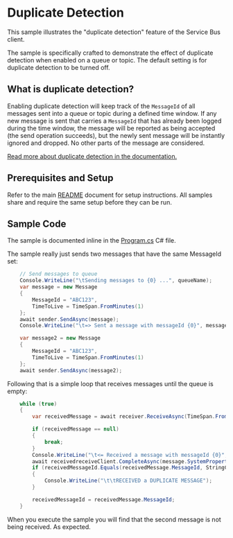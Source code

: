 # Duplicate Detection

This sample illustrates the "duplicate detection" feature of the Service Bus client.

The sample is specifically crafted to demonstrate the effect of duplicate detection when
enabled on a queue or topic. The default setting is for duplicate detection to be turned off. 

## What is duplicate detection?

Enabling duplicate detection will keep track of the ```MessageId``` of all messages sent into 
a queue or topic during a defined time window. If any new message is sent that carries a 
```MessageId``` that has already been logged during the time window, the message will be reported
as being accepted (the send operation succeeds), but the newly sent message will be instantly 
ignored and dropped. No other parts of the message are considered.

[Read more about duplicate detection in the documentation.](https://docs.microsoft.com/azure/service-bus-messaging/duplicate-detection)

## Prerequisites and Setup

Refer to the main [README](../README.md) document for setup instructions. All samples share and require the same setup
before they can be run.

## Sample Code 

The sample is documented inline in the [Program.cs](Program.cs) C# file.

The sample really just sends two messages that have the same MessageId set:  

``` C#
    // Send messages to queue
    Console.WriteLine("\tSending messages to {0} ...", queueName);
    var message = new Message
    {
        MessageId = "ABC123",
        TimeToLive = TimeSpan.FromMinutes(1)
    };
    await sender.SendAsync(message);
    Console.WriteLine("\t=> Sent a message with messageId {0}", message.MessageId);

    var message2 = new Message
    {
        MessageId = "ABC123",
        TimeToLive = TimeSpan.FromMinutes(1)
    };
    await sender.SendAsync(message2);
```

Following that is a simple loop that receives messages until the queue is empty:

``` C#
    while (true)
    {
        var receivedMessage = await receiver.ReceiveAsync(TimeSpan.FromSeconds(10));

        if (receivedMessage == null)
        {
            break;
        }
        Console.WriteLine("\t<= Received a message with messageId {0}", receivedMessage.MessageId);
        await receivedreceiveClient.CompleteAsync(message.SystemProperties.LockToken);
        if (receivedMessageId.Equals(receivedMessage.MessageId, StringComparison.OrdinalIgnoreCase))
        {
            Console.WriteLine("\t\tRECEIVED a DUPLICATE MESSAGE");
        }

        receivedMessageId = receivedMessage.MessageId;
    }
``` 

When you execute the sample you will find that the second message is not being received. As expected.